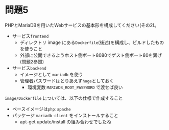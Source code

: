 # 問題5

PHPとMariaDBを用いたWebサービスの基本形を構成してください(その2)。

* サービス`frontend`
    * ディレクトリ image にある`Dockerfile`(後述)を構成し、ビルドしたものを使うこと
    * 外部に公開できるようホスト側ポート8080でゲスト側ポート80を繋げ(問題2参照)
* サービス`backend`
    * イメージとして `mariadb` を使う
    * 管理者パスワードはとりあえず`hoge`としておく
        * 環境変数 `MARIADB_ROOT_PASSWORD` で渡せば良い

`image/Dockerfile` については、以下の仕様で作成すること

* ベースイメージは`php:apache`
* パッケージ `mariadb-client` をインストールすること
    * apt-get update/install の組み合わせでしたね
